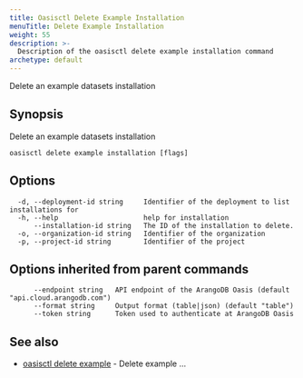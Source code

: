 ```yaml
---
title: Oasisctl Delete Example Installation
menuTitle: Delete Example Installation
weight: 55
description: >-
  Description of the oasisctl delete example installation command
archetype: default
---
```

Delete an example datasets installation

## Synopsis

Delete an example datasets installation

```
oasisctl delete example installation [flags]
```

## Options

```
  -d, --deployment-id string     Identifier of the deployment to list installations for
  -h, --help                     help for installation
      --installation-id string   The ID of the installation to delete.
  -o, --organization-id string   Identifier of the organization
  -p, --project-id string        Identifier of the project
```

## Options inherited from parent commands

```
      --endpoint string   API endpoint of the ArangoDB Oasis (default "api.cloud.arangodb.com")
      --format string     Output format (table|json) (default "table")
      --token string      Token used to authenticate at ArangoDB Oasis
```

## See also

* [oasisctl delete example](delete-example.md)	 - Delete example ...

